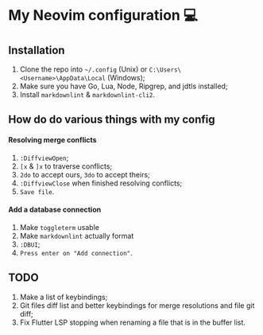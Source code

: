 # My Neovim configuration 💻

## Installation

1. Clone the repo into `~/.config` (Unix) or `C:\Users\<Username>\AppData\Local` (Windows);
1. Make sure you have Go, Lua, Node, Ripgrep, and jdtls installed;
1. Install `markdownlint` & `markdownlint-cli2`.

## How do do various things with my config

#### Resolving merge conflicts

1. `:DiffviewOpen`;
1. `[x` & `]x` to traverse conflicts;
1. `2do` to accept ours, `3do`  to accept theirs;
1. `:DiffviewClose` when finished resolving conflicts;
1. `Save file`.

#### Add a database connection

1. Make `toggleterm` usable
1. Make `markdownlint` actually format
1. `:DBUI`;
1. `Press enter on "Add connection"`.

## TODO

1. Make a list of keybindings;
2. Git files diff list and better keybindings for merge resolutions and file git diff;
3. Fix Flutter LSP stopping when renaming a file that is in the buffer list.
